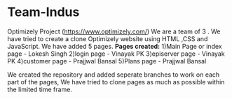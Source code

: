 # Team-Indus
Optimizely Project (https://www.optimizely.com/)
We are a team of 3 . We have tried to create a clone Optimizely website using HTML ,CSS and JavaScript. We have added 5 pages.
**Pages created:**
       1)Main Page or index page - Lokesh Singh
       2)login page - Vinayak PK
       3)episerver page - Vinayak PK
       4)customer page - Prajjwal Bansal
       5)Plans page - Prajjwal Bansal
       
We created the repository and added seperate branches to work on each part of the pages, We have tried to clone pages as much as possible within the limited time frame.

                                            
